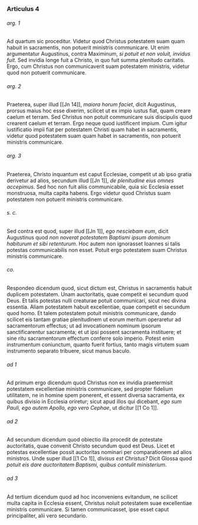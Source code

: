 ### Articulus 4

###### arg. 1
Ad quartum sic proceditur. Videtur quod Christus potestatem suam quam habuit in sacramentis, non potuerit ministris communicare. Ut enim argumentatur Augustinus, contra Maximinum, *si potuit et non voluit, invidus fuit*. Sed invidia longe fuit a Christo, in quo fuit summa plenitudo caritatis. Ergo, cum Christus non communicaverit suam potestatem ministris, videtur quod non potuerit communicare.

###### arg. 2
Praeterea, super illud [[Jn 14]], *maiora horum faciet*, dicit Augustinus, prorsus maius hoc esse dixerim, scilicet ut ex impio iustus fiat, quam creare caelum et terram. Sed Christus non potuit communicare suis discipulis quod crearent caelum et terram. Ergo neque quod iustificent impium. Cum igitur iustificatio impii fiat per potestatem Christi quam habet in sacramentis, videtur quod potestatem suam quam habet in sacramentis, non potuerit ministris communicare.

###### arg. 3
Praeterea, Christo inquantum est caput Ecclesiae, competit ut ab ipso gratia derivetur ad alios, secundum illud [[Jn 1]], *de plenitudine eius omnes accepimus*. Sed hoc non fuit aliis communicabile, quia sic Ecclesia esset monstruosa, multa capita habens. Ergo videtur quod Christus suam potestatem non potuerit ministris communicare.

###### s. c.
Sed contra est quod, super illud [[Jn 1]], *ego nesciebam eum*, dicit Augustinus quod *non noverat potestatem Baptismi ipsum dominum habiturum et sibi retenturum*. Hoc autem non ignorasset Ioannes si talis potestas communicabilis non esset. Potuit ergo potestatem suam Christus ministris communicare.

###### co.
Respondeo dicendum quod, sicut dictum est, Christus in sacramentis habuit duplicem potestatem. Unam auctoritatis, quae competit ei secundum quod Deus. Et talis potestas nulli creaturae potuit communicari, sicut nec divina essentia. Aliam potestatem habuit excellentiae, quae competit ei secundum quod homo. Et talem potestatem potuit ministris communicare, dando scilicet eis tantam gratiae plenitudinem ut eorum meritum operaretur ad sacramentorum effectus; ut ad invocationem nominum ipsorum sanctificarentur sacramenta; et ut ipsi possent sacramenta instituere; et sine ritu sacramentorum effectum conferre solo imperio. Potest enim instrumentum coniunctum, quanto fuerit fortius, tanto magis virtutem suam instrumento separato tribuere, sicut manus baculo.

###### ad 1
Ad primum ergo dicendum quod Christus non ex invidia praetermisit potestatem excellentiae ministris communicare, sed propter fidelium utilitatem, ne in homine spem ponerent, et essent diversa sacramenta, ex quibus divisio in Ecclesia oriretur; sicut apud illos qui dicebant, *ego sum Pauli, ego autem Apollo, ego vero Cephae*, ut dicitur [[1 Co 1]].

###### ad 2
Ad secundum dicendum quod obiectio illa procedit de potestate auctoritatis, quae convenit Christo secundum quod est Deus. Licet et potestas excellentiae possit auctoritas nominari per comparationem ad alios ministros. Unde super illud [[1 Co 1]], *divisus est Christus?* Dicit Glossa quod *potuit eis dare auctoritatem Baptismi, quibus contulit ministerium*.

###### ad 3
Ad tertium dicendum quod ad hoc inconveniens evitandum, ne scilicet multa capita in Ecclesia essent, Christus noluit potestatem suae excellentiae ministris communicare. Si tamen communicasset, ipse esset caput principaliter, alii vero secundario.

